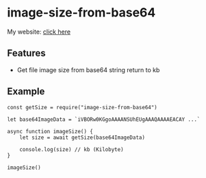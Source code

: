 # image-size-from-base64

My website: [click here](https://laosmartsoft.com/)

## Features
- Get file image size from base64 string return to kb

## Example

```
const getSize = require("image-size-from-base64")

let base64ImageData = `iVBORw0KGgoAAAANSUhEUgAAAQAAAAEACAY ...`

async function imageSize() {
    let size = await getSize(base64ImageData)

    console.log(size) // kb (Kilobyte)
}

imageSize()

```


